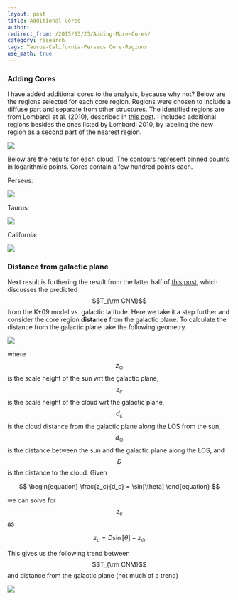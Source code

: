 ```yaml
---
layout: post
title: Additional Cores
author:
redirect_from: /2015/03/23/Adding-More-Cores/
category: research
tags: Taurus-California-Perseus Core-Regions
use_math: true
---
```


### Adding Cores

I have added additional cores to the analysis, because why not? Below are the
regions selected for each core region. Regions were chosen to include a diffuse
part and separate from other structures. The identified regions are from
Lombardi et al. (2010), described in [this
post](/posts/notes/2015/03/19/Model-Analysis/). I
included additional regions besides the ones listed by Lombardi 2010, by
labeling the new region as a second part of the nearest region.

<img src="/images/2015-03-23/multicloud_av_cores_map.png"/>


Below are the results for each cloud. The contours represent binned counts in
logarithmic points. Cores contain a few hundred points each. 

Perseus:

<img src="/images/2015-03-23/perseus_hi_vs_h_panels_planck_linear.png"/>

Taurus:

<img src="/images/2015-03-23/taurus_hi_vs_h_panels_planck_linear.png"/>

California:

<img src="/images/2015-03-23/california_hi_vs_h_panels_planck_linear.png"/>

### Distance from galactic plane

Next result is furthering the result from the latter half of [this
post](/posts/notes/2015/03/17/Model-Analysis/),
which discusses the predicted $$T_{\rm CNM}$$ from the K+09 model vs. galactic
latitude. Here we take it a step further and consider the core region
**distance** from the galactic plane. To calculate the distance from the
galactic plane take the following geometry

<img src="/images/2015-03-23/geometry.png"/>

where $$z_\odot$$ is the scale height of the sun wrt the galactic plane,
$$z_c$$ is the scale height of the cloud wrt the galactic plane, $$d_c$$ is the
cloud distance from the galactic plane along the LOS from the sun, $$d_\odot$$
is the distance between the sun and the galactic plane along the LOS, and $$D$$
is the distance to the cloud. Given

$$
\begin{equation}
\frac{z_c}{d_c} = \sin[\theta]
\end{equation}
$$

we can solve for $$z_c$$ as

$$
\begin{equation}
z_c = D \sin[\theta] - z_\odot
\end{equation}
$$

This gives us the following trend between $$T_{\rm CNM}$$ and distance from the
galactic plane (not much of a trend)

<img src="/images/2015-03-23/multicloud_T_cnm_vs_gdist.png"/>





